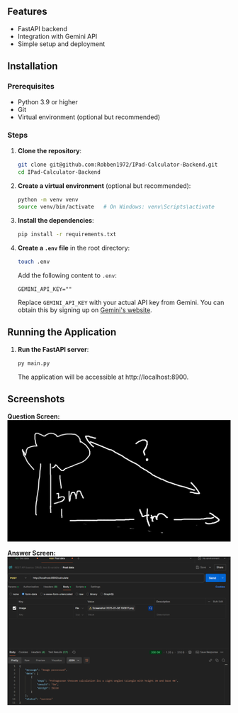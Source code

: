 ## Features
- FastAPI backend
- Integration with Gemini API
- Simple setup and deployment

## Installation

### Prerequisites
- Python 3.9 or higher
- Git
- Virtual environment (optional but recommended)

### Steps

1. **Clone the repository**:
   ```bash
   git clone git@github.com:Robben1972/IPad-Calculator-Backend.git
   cd IPad-Calculator-Backend
   ```

2. **Create a virtual environment** (optional but recommended):
   ```bash
   python -m venv venv
   source venv/bin/activate   # On Windows: venv\Scripts\activate
   ```

3. **Install the dependencies**:
   ```bash
   pip install -r requirements.txt
   ```

4. **Create a `.env` file** in the root directory:
   ```bash
   touch .env
   ```

   Add the following content to `.env`:
   ```dotenv
   GEMINI_API_KEY=""
   ```

   Replace `GEMINI_API_KEY` with your actual API key from Gemini. You can obtain this by signing up on [Gemini's website](https://www.gemini.com/).

## Running the Application

1. **Run the FastAPI server**:
   ```bash
   py main.py
   ```

   The application will be accessible at http://localhost:8900.


## Screenshots

**Question Screen:**
<img src="https://github.com/Robben1972/IPad-Calculator-Backend/blob/main/Screenshot%202025-01-06%20100817.png"></img>

**Answer Screen:**
<img src="https://github.com/Robben1972/IPad-Calculator-Backend/blob/main/Screenshot%202025-01-06%20100905.png"></img>
